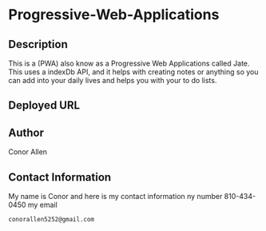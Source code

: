 # Progressive-Web-Applications


## Description

This is a (PWA) also know as a Progressive Web Applications called Jate. This uses a indexDb API, and it helps with creating notes or anything so you can add into your daily lives and helps you with your to do lists.

## Deployed URL

## Author
Conor Allen

## Contact Information
My name is Conor and here is my contact information
ny number 810-434-0450
my email 
<pre><code>conorallen5252@gmail.com</pre></code>
